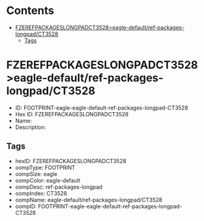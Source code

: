 



Contents
========

* [FZEREFPACKAGESLONGPADCT3528>eagle-default/ref-packages-longpad/CT3528](#fzerefpackageslongpadct3528eagle-defaultref-packages-longpadct3528)
	* [Tags](#tags)

# FZEREFPACKAGESLONGPADCT3528>eagle-default/ref-packages-longpad/CT3528

- ID: FOOTPRINT-eagle-eagle-default-ref-packages-longpad-CT3528
- Hex ID: FZEREFPACKAGESLONGPADCT3528
- Name: 
- Description: 

## Tags

- hexID: FZEREFPACKAGESLONGPADCT3528
- oompType: FOOTPRINT
- oompSize: eagle
- oompColor: eagle-default
- oompDesc: ref-packages-longpad
- oompIndex: CT3528
- oompName: eagle-default/ref-packages-longpad/CT3528
- oompID: FOOTPRINT-eagle-eagle-default-ref-packages-longpad-CT3528
